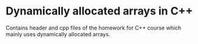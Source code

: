 # Dynamically allocated arrays in C++
Contains header and cpp files of the homework for C++ course which mainly uses dynamically allocated arrays.
